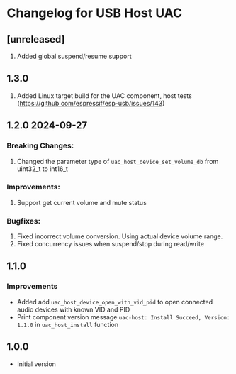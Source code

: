 # Changelog for USB Host UAC

## [unreleased]

1. Added global suspend/resume support

## 1.3.0

1. Added Linux target build for the UAC component, host tests (https://github.com/espressif/esp-usb/issues/143)

## 1.2.0 2024-09-27

### Breaking Changes:

1. Changed the parameter type of `uac_host_device_set_volume_db` from uint32_t to int16_t


### Improvements:

1. Support get current volume and mute status

### Bugfixes:

1. Fixed incorrect volume conversion. Using actual device volume range.
2. Fixed concurrency issues when suspend/stop during read/write

## 1.1.0

### Improvements

- Added add `uac_host_device_open_with_vid_pid` to open connected audio devices with known VID and PID
- Print component version message `uac-host: Install Succeed, Version: 1.1.0` in `uac_host_install` function

## 1.0.0

- Initial version
